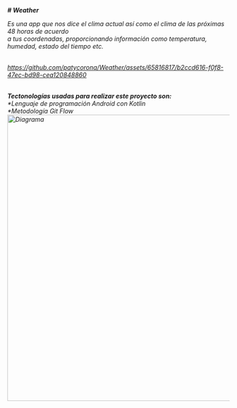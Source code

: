 <em> <b># Weather </b><br>

Es una app que nos dice el clima actual así como el clima de las próximas 48 horas de acuerdo <br>
a tus coordenadas, proporcionando información como temperatura, humedad, estado del tiempo etc.<br>
<br>



https://github.com/patycorona/Weather/assets/65816817/b2ccd616-f0f8-47ec-bd98-cea120848860


<br>
<em><b>Tectonologías usadas para realizar este proyecto son:</b></em>
<br>
 *Lenguaje de programación Android con Kotlin
 <br>
 *Metodología Git Flow
 <br>
 <img alt="Diagrama" height="650" src="https://github.com/patycorona/Weather/assets/65816817/478cedc8-6523-450c-a4c2-16e846cb1649">
 
